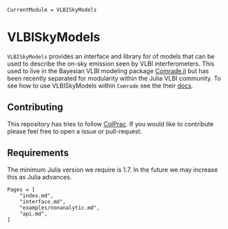 ```@meta
CurrentModule = VLBISkyModels
```

# VLBISkyModels

`VLBISkyModels` provides an interface and library for of models that can be used to describe the on-sky emission seen by VLBI interferometers. This used to live in the Bayesian VLBI modeling package [Comrade.jl](https://github.com/ptiede/Comrade.jl) but has been recently separated for modularity within the Julia VLBI community. To see how to use VLBISkyModels within `Comrade` see the their [docs](https://ptiede.github.io/Comrade.jl/stable/).

## Contributing

This repository has tries to follow [ColPrac](https://github.com/SciML/ColPrac). If you would like to contribute please feel free to open a issue or pull-request.

## Requirements

The minimum Julia version we require is 1.7. In the future we may increase this as Julia advances.

```@contents
Pages = [
    "index.md",
    "interface.md",
    "examples/nonanalytic.md",
    "api.md",
]
```
